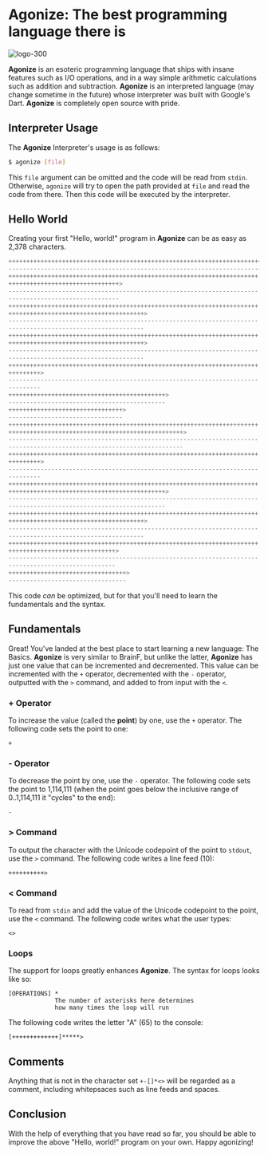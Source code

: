 # Agonize: The best programming language there is

![logo-300](https://user-images.githubusercontent.com/66139317/181281993-0177c835-bd68-4b0d-a70a-e4c0e91282c2.png)

**Agonize** is an esoteric programming language that ships with insane features
such as I/O operations, and in a way simple arithmetic calculations such as
addition and subtraction. **Agonize** is an interpreted language (may change
sometime in the future) whose interpreter was built with Google's Dart.
**Agonize** is completely open source with pride.

## Interpreter Usage

The **Agonize** Interpreter's usage is as follows:

```sh
$ agonize [file]
```

This `file` argument can be omitted and the code will be read from `stdin`.
Otherwise, `agonize` will try to open the path provided at `file` and read the
code from there. Then this code will be executed by the interpreter.

## Hello World

Creating your first "Hello, world!" program in **Agonize** can be as easy as
2,378 characters.

```py
++++++++++++++++++++++++++++++++++++++++++++++++++++++++++++++++++++++++>
------------------------------------------------------------------------
++++++++++++++++++++++++++++++++++++++++++++++++++++++++++++++++++++++
+++++++++++++++++++++++++++++++>
----------------------------------------------------------------------
-------------------------------
++++++++++++++++++++++++++++++++++++++++++++++++++++++++++++++++++++++
++++++++++++++++++++++++++++++++++++++>
----------------------------------------------------------------------
--------------------------------------
++++++++++++++++++++++++++++++++++++++++++++++++++++++++++++++++++++++
++++++++++++++++++++++++++++++++++++++>
----------------------------------------------------------------------
--------------------------------------
++++++++++++++++++++++++++++++++++++++++++++++++++++++++++++++++++++++
+++++++++>
----------------------------------------------------------------------
---------
++++++++++++++++++++++++++++++++++++++++++++>
--------------------------------------------
++++++++++++++++++++++++++++++++>
--------------------------------
++++++++++++++++++++++++++++++++++++++++++++++++++++++++++++++++++++++
+++++++++++++++++++++++++++++++++++++++++++++++++>
----------------------------------------------------------------------
-------------------------------------------------
++++++++++++++++++++++++++++++++++++++++++++++++++++++++++++++++++++++
+++++++++>
----------------------------------------------------------------------
---------
++++++++++++++++++++++++++++++++++++++++++++++++++++++++++++++++++++++
++++++++++++++++++++++++++++++++++++++++++++>
----------------------------------------------------------------------
--------------------------------------------
++++++++++++++++++++++++++++++++++++++++++++++++++++++++++++++++++++++
++++++++++++++++++++++++++++++++++++++>
----------------------------------------------------------------------
--------------------------------------
++++++++++++++++++++++++++++++++++++++++++++++++++++++++++++++++++++++
++++++++++++++++++++++++++++++>
----------------------------------------------------------------------
------------------------------
+++++++++++++++++++++++++++++++++>
---------------------------------
```

This code _can_ be optimized, but for that you'll need to learn the
fundamentals and the syntax.

## Fundamentals

Great! You've landed at the best place to start learning a new language: The
Basics. **Agonize** is very similar to BrainF, but unlike the latter,
**Agonize** has just one value that can be incremented and decremented. This
value can be incremented with the `+` operator, decremented with the `-`
operator, outputted with the `>` command, and added to from input with the `<`.

### + Operator

To increase the value (called the **point**) by one, use the `+` operator. The
following code sets the point to one:

```
+
```

### - Operator

To decrease the point by one, use the `-` operator. The
following code sets the point to 1,114,111 (when the point goes below the
inclusive range of 0..1,114,111 it "cycles" to the end):

```
-
```

### > Command

To output the character with the Unicode codepoint of the point to `stdout`,
use the `>` command. The following code writes a line feed (10):

```
++++++++++>
```

### < Command

To read from `stdin` and add the value of the Unicode codepoint to the point,
use the `<` command. The following code writes what the user types:

```
<>
```

### Loops

The support for loops greatly enhances **Agonize**. The syntax for loops looks
like so:

```
[OPERATIONS] *
             The number of asterisks here determines
             how many times the loop will run
```

The following code writes the letter "A" (65) to the console:

```
[+++++++++++++]*****>
```

## Comments

Anything that is not in the character set `+-[]*<>` will be regarded as a
comment, including whitepsaces such as line feeds and spaces.

## Conclusion

With the help of everything that you have read so far, you should be able to
improve the above "Hello, world!" program on your own. Happy agonizing!
